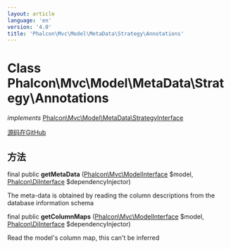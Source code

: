 ```yaml
---
layout: article
language: 'en'
version: '4.0'
title: 'Phalcon\Mvc\Model\MetaData\Strategy\Annotations'
---
```

# Class **Phalcon\Mvc\Model\MetaData\Strategy\Annotations**

*implements* [Phalcon\Mvc\Model\MetaData\StrategyInterface](Phalcon_Mvc_Model_MetaData_StrategyInterface)

<a href="https://github.com/phalcon/cphalcon/tree/v4.0.0/phalcon/mvc/model/metadata/strategy/annotations.zep" class="btn btn-default btn-sm">源码在GitHub</a>

## 方法

final public **getMetaData** ([Phalcon\Mvc\ModelInterface](Phalcon_Mvc_ModelInterface) $model, [Phalcon\DiInterface](Phalcon_DiInterface) $dependencyInjector)

The meta-data is obtained by reading the column descriptions from the database information schema

final public **getColumnMaps** ([Phalcon\Mvc\ModelInterface](Phalcon_Mvc_ModelInterface) $model, [Phalcon\DiInterface](Phalcon_DiInterface) $dependencyInjector)

Read the model's column map, this can't be inferred
